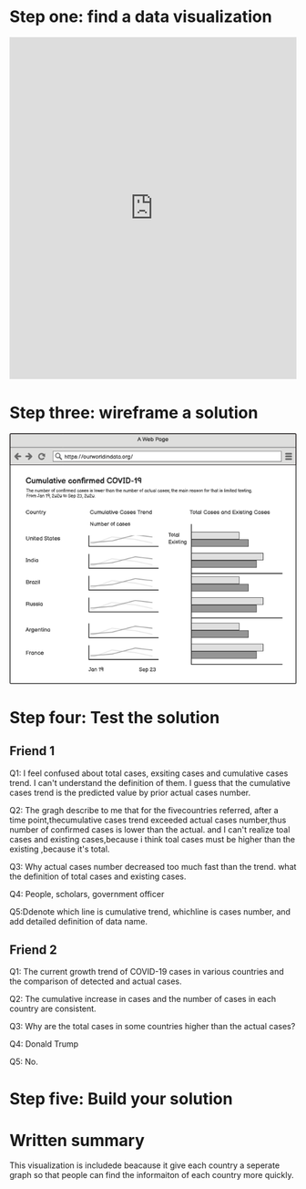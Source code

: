 # Step one: find a data visualization
<iframe src="https://ourworldindata.org/coronavirus-data-explorer?zoomToSelection=true&country=&region=World&casesMetric=true&interval=total&aligned=true&hideControls=true&smoothing=0&pickerMetric=location&pickerSort=asc" loading="lazy" style="width: 100%; height: 600px; border: 0px none;"></iframe>

# Step three: wireframe a solution
![Explanation of data viz](2.png)

# Step four: Test the solution
## Friend 1
Q1: I feel confused about total cases, exsiting cases and cumulative cases trend. I can't understand the definition of them. I guess that the cumulative cases trend is the predicted value by prior actual cases number.

Q2: The gragh describe to me that for the fivecountries referred, after a time point,thecumulative cases trend exceeded actual cases number,thus number of confirmed cases is lower than the actual. and I can't realize toal cases and existing cases,because i think toal cases must be higher than the existing ,because it's total.

Q3: Why actual cases number decreased too much fast than the trend. what the definition of total cases and existing cases.

Q4: People, scholars, government officer

Q5:Ddenote which line is cumulative trend, whichline is cases number, and add detailed definition of data name.


## Friend 2
Q1: The current growth trend of COVID-19 cases in various countries and the comparison of detected and actual cases.

Q2: The cumulative increase in cases and the number of cases in each country are consistent.

Q3: Why are the total cases in some countries higher than the actual cases?

Q4: Donald Trump

Q5: No.

# Step five: Build your solution


# Written summary
This visualization is includede beacause it give each country a seperate graph so that people can find the informaiton of each country more quickly.
